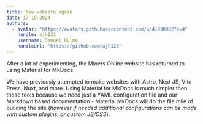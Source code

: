 ```yaml
---
title: New website again
date: 17-10-2024
authors:
  - avatar: "https://avatars.githubusercontent.com/u/41990982?v=4"
    handle: ajh123
    username: Samuel Hulme
    handleUrl: "https://github.com/ajh123"
---
```


After a lot of experimenting, the Miners Online website has returned to using Material for MkDocs.

We have previously attempted to make websites with Astro, Next JS, Vite Press, Nuxt, and more. Using Material for MkDocs is much simpler then these tools because we need just a YAML configuration file and our Markdown based documentation - Material MkDocs will do the file mile of building the site (*however if needed additional configurations can be made with custom plugins, or custom JS/CSS*).
